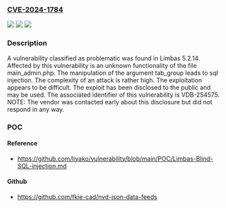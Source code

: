 ### [CVE-2024-1784](https://cve.mitre.org/cgi-bin/cvename.cgi?name=CVE-2024-1784)
![](https://img.shields.io/static/v1?label=Product&message=Limbas&color=blue)
![](https://img.shields.io/static/v1?label=Version&message=%3D%205.2.14%20&color=brighgreen)
![](https://img.shields.io/static/v1?label=Vulnerability&message=CWE-89%20SQL%20Injection&color=brighgreen)

### Description

A vulnerability classified as problematic was found in Limbas 5.2.14. Affected by this vulnerability is an unknown functionality of the file main_admin.php. The manipulation of the argument tab_group leads to sql injection. The complexity of an attack is rather high. The exploitation appears to be difficult. The exploit has been disclosed to the public and may be used. The associated identifier of this vulnerability is VDB-254575. NOTE: The vendor was contacted early about this disclosure but did not respond in any way.

### POC

#### Reference
- https://github.com/liyako/vulnerability/blob/main/POC/Limbas-Blind-SQL-injection.md

#### Github
- https://github.com/fkie-cad/nvd-json-data-feeds

